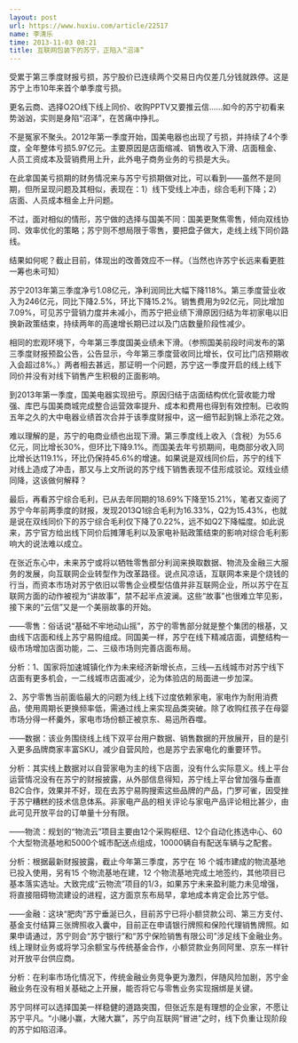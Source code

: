 ```yaml
---
layout: post
url: https://www.huxiu.com/article/22517
name: 李清乐
time: 2013-11-03 08:21
title: 互联网包装下的苏宁，正陷入“沼泽”
---
```

受累于第三季度财报亏损，苏宁股价已连续两个交易日内仅差几分钱就跌停。这是苏宁上市10年来首个单季度亏损。

更名云商、选择O2O线下线上同价、收购PPTV又要推云信……如今的苏宁初看来势汹汹，实则是身陷“沼泽”，在苦痛中挣扎。

不是冤家不聚头。2012年第一季度开始，国美电器也出现了亏损，并持续了4个季度，全年整体亏损5.97亿元。主要原因是店面缩减、销售收入下滑、店面租金、人员工资成本及营销费用上升，此外电子商务业务的亏损是大头。

在此拿国美亏损期的财务情况来与苏宁亏损期做对比，可以看到——虽然不是同期，但所呈现问题及其相似，表现在：1）线下受线上冲击，综合毛利下降；2）店面、人员成本租金上升问题。

不过，面对相似的情形，苏宁做的选择与国美不同：国美更聚焦零售，倾向双线协同、效率优化的策略；苏宁则不想局限于零售，要把盘子做大，走线上线下同价路线。

结果如何呢？截止目前，体现出的改善效应不一样。（当然也许苏宁长远来看更胜一筹也未可知）

苏宁2013年第三季度净亏1.08亿元，净利润同比大幅下降118%。第三季度营业收入为246亿元，同比下降2.5%，环比下降15.2%。销售费用为92亿元，同比增加7.09%，可见苏宁营销力度并未减小，而苏宁把业绩下滑原因归结为年初家电以旧换新政策结束，持续两年的高速增长期已过以及门店数量阶段性减少。

相同的宏观环境下，今年第三季度国美业绩未下滑。（参照国美前段时间发布的第三季度财报预盈公告，公告显示，今年第三季度营收同比增长，仅可比门店预期收入会超过8%。）两者相去甚远，那证明一个问题，苏宁这一季度开启的线上线下同价并没有对线下销售产生积极的正面影响。

到2013年第一季度，国美电器实现扭亏。原因归结于店面结构优化营收能力增强、库巴与国美商城完成整合运营效率提升、成本和费用也得到有效控制。已收购五年之久的大中电器业绩首次合并于该季度财报中，这一细节起到锦上添花之效。

难以理解的是，苏宁的电商业绩也出现下滑。第三季度线上收入（含税）为55.6亿元，同比增长30%，但环比下降9.1%。而国美去年亏损期间，电商部分收入同比增长达119.1%，环比仍保持45.6%的增速。如果说是双线同价后，苏宁的线下对线上造成了冲击，那又与上文所说的苏宁线下销售表现不佳形成驳论。双线业绩同降，这该做何解释？

最后，再看苏宁综合毛利，已从去年同期的18.69%下降至15.21%，笔者又查阅了苏宁今年前两季度的财报，发现2013Q1综合毛利为16.33%，Q2为15.43%，也就是说在双线同价下的苏宁综合毛利仅下降了0.22%，远不如Q2下降幅度。如此说来，苏宁官方给出线下同价后摊薄毛利以及家电补贴政策结束的影响对综合毛利影响大的说法难以成立。

在张近东心中，未来苏宁或将以牺牲零售部分利润来换取数据、物流及金融三大服务的发展，向互联网企业转型作为改革路径。说点风凉话，互联网本来是个烧钱的行当，而资本市场对苏宁依旧以零售企业模型估值并非互联网企业，所以苏宁在互联网方面的动作被视为“讲故事”，禁不起半点波澜。这些“故事”也很难立竿见影，接下来的“云信”又是一个美丽故事的开始。

——零售：俗话说“基础不牢地动山摇”，苏宁的零售部分就是整个集团的根基，又由线下店面和线上苏宁易购组成。同国美一样，苏宁在线下精减店面，调整结构一级市场增加店面功能，二、三级市场则完善店面布局。

分析：1、国家将加速城镇化作为未来经济新增长点，三线—五线城市对苏宁线下店面有更多机会，一二线城市店面减少，沦为体验店的局面进一步加深。

2、苏宁零售当前面临最大的问题为线上线下过度依赖家电，家电作为耐用消费品，使用周期长更换频率低，需通过线上来实现品类突破。除了收购红孩子在母婴市场分得一杯羹外，家电市场份额正被京东、易迅所吞噬。

——数据：该业务围绕线上线下双平台用户数据、销售数据的开放展开，目的是引入更多品牌商家丰富SKU，减少自营风险，也是苏宁去家电化的重要环节。

分析：其实线上数据对以自营家电为主的线下店面，没有什么实际意义。线上平台运营情况没有在苏宁的财报披露，从外部信息得知，苏宁线上平台曾加强与垂直B2C合作，效果并不好，现在去苏宁易购搜索这些品牌的产品，门罗可雀，因受挫于苏宁糟糕的技术信息体系。非家电产品的相关评论与家电产品评论相比甚少，由此可见开放平台的订单量十分有限。

——物流：规划的“物流云”项目主要由12个采购枢纽、12个自动化拣选中心、60个大型物流基地和5000个城市配送点组成，10000辆自有配送车辆与之配套。

分析：根据最新财报披露，截止今年第三季度，苏宁在 16 个城市建成的物流基地已投入使用，另有15 个物流基地在建，12 个物流基地完成土地签约，其他项目已基本落实选址。大致完成“云物流”项目的1/3，如果苏宁未来盈利能力未见增强，将直接阻碍物流建设的进程，这方面京东布局早，拿地成本肯定会比苏宁低。

——金融：这块“肥肉”苏宁垂涎已久，目前苏宁已将小额贷款公司、第三方支付、基金支付结算三张牌照收入囊中，目前正在申请银行牌照和保险代理销售牌照。如果申请通过，苏宁则会“苏宁银行”和“苏宁保险销售有限公司”涉足线下金融业务。线上理财业务或将学习余额宝与传统基金合作，小额贷款业务同阿里、京东一样针对开放平台供应商。

分析：在利率市场化情况下，传统金融业务竞争更为激烈，伴随风险加剧，苏宁金融业务在没有相关基础之上开展，能否将它与零售业务实现捆绑是关键。

苏宁同样可以选择国美一样稳健的道路突围，但张近东是有理想的企业家，不愿让苏宁平凡。“小赌小赢，大赌大赢”，苏宁向互联网“冒进”之时，线下负重让现阶段的苏宁如陷沼泽。

